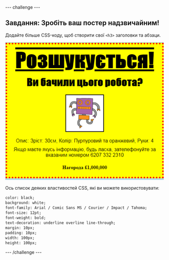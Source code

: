 \--- challenge \---

## Завдання: Зробіть ваш постер надзвичайним!

Додайте більше CSS-коду, щоб створити свої `<h3>` заголовки та абзаци.

![screenshot](images/wanted-final.png)

Ось список деяких властивостей CSS, які ви можете використовувати:

    color: black;
    background: white;
    font-family: Arial / Comic Sans MS / Courier / Impact / Tahoma;
    font-size: 12pt;
    font-weight: bold;
    text-decoration: underline overline line-through;
    margin: 10px;
    padding: 10px;
    width: 100px;
    height: 100px;
    

\--- /challenge \---